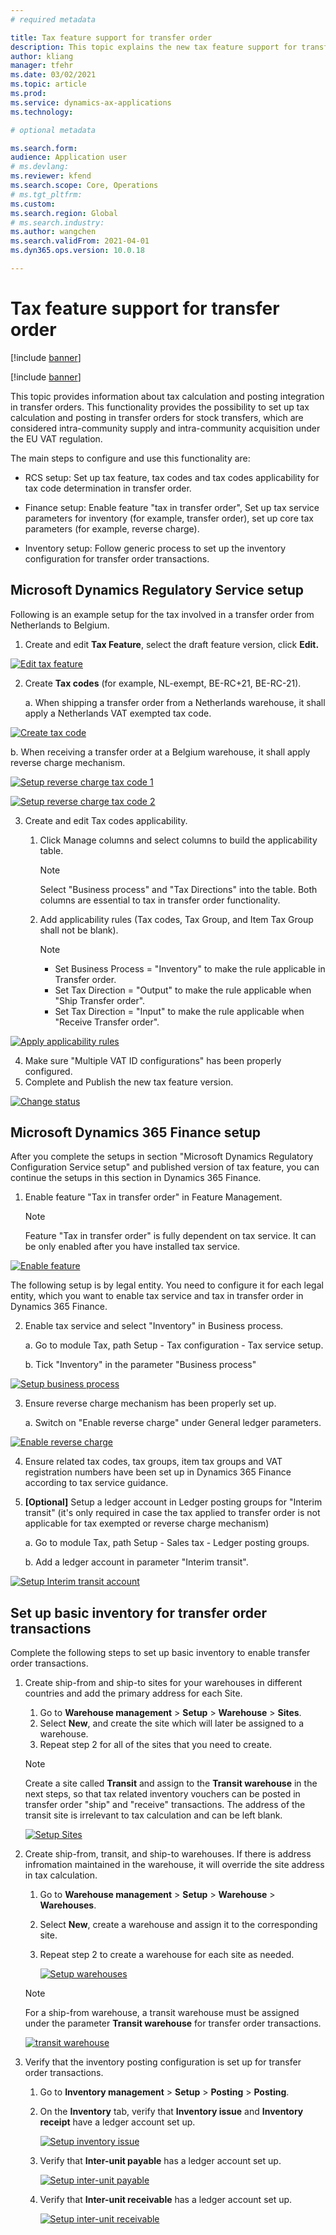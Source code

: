 ```yaml
---
# required metadata

title: Tax feature support for transfer order
description: This topic explains the new tax feature support for transfer orders using the tax calculation service.
author: kliang
manager: tfehr
ms.date: 03/02/2021
ms.topic: article
ms.prod: 
ms.service: dynamics-ax-applications
ms.technology: 

# optional metadata

ms.search.form:
audience: Application user
# ms.devlang: 
ms.reviewer: kfend
ms.search.scope: Core, Operations
# ms.tgt_pltfrm: 
ms.custom: 
ms.search.region: Global
# ms.search.industry: 
ms.author: wangchen
ms.search.validFrom: 2021-04-01
ms.dyn365.ops.version: 10.0.18

---
```


# Tax feature support for transfer order

[!include [banner](../../includes/banner.md)]

[!include [banner](../../includes/preview-banner.md)]

This topic provides information about tax calculation and posting integration in transfer orders. This functionality provides the possibility to set up tax calculation and posting in transfer orders for stock transfers, which are considered intra-community supply and intra-community acquisition under the EU VAT regulation.

The main steps to configure and use this functionality are:

-   RCS setup: Set up tax feature, tax codes and tax codes applicability for tax code determination in transfer order.

-   Finance setup: Enable feature "tax in transfer order", Set up tax service parameters for inventory (for example, transfer order), set up core tax parameters (for example, reverse charge).

-   Inventory setup: Follow generic process to set up the inventory configuration for transfer order transactions.



## Microsoft Dynamics Regulatory Service setup

Following is an example setup for the tax involved in a transfer order from Netherlands to Belgium. 

1.  Create and edit **Tax Feature**, select the draft feature version, click **Edit.**

[![Edit tax feature](../media/image1.png)](/media/image1.png)

2.  Create **Tax codes** (for example, NL-exempt, BE-RC+21, BE-RC-21).

    a.  When shipping a transfer order from a Netherlands warehouse, it shall apply a Netherlands VAT exempted tax code.

[![Create tax code](../media/image2.png)](./media/image2.png)

b.  When receiving a transfer order at a Belgium warehouse, it shall apply reverse charge mechanism.

[![Setup reverse charge tax code 1](../media/image3.png)](./media/image3.png)

[![Setup reverse charge tax code 2](../media/image4.png)](./media/image4.png)

3.  Create and edit Tax codes applicability.

    1. Click Manage columns and select columns to build the applicability table.
    
       > [!NOTE]
       > Select "Business process" and "Tax Directions" into the table. Both columns are essential to tax in transfer order functionality.
    
    2. Add applicability rules (Tax codes, Tax Group, and Item Tax Group shall not be blank).
    
       > [!NOTE]
       > - Set Business Process = "Inventory" to make the rule applicable in Transfer order.
       > - Set Tax Direction = "Output" to make the rule applicable when "Ship Transfer order".
       > - Set Tax Direction = "Input" to make the rule applicable when "Receive Transfer order".

[![Apply applicability rules](../media/image5.png)](./media/image5.png)

4.  Make sure "Multiple VAT ID configurations" has been properly configured. 
5.  Complete and Publish the new tax feature version.

[![Change status](./media/image6.png)](../media/image6.png)



## Microsoft Dynamics 365 Finance setup

After you complete the setups in section "Microsoft Dynamics Regulatory Configuration Service setup" and published version of tax feature, you can continue the setups in this section in Dynamics 365 Finance.

1. Enable feature "Tax in transfer order" in Feature Management.

   > [!NOTE]
   > Feature "Tax in transfer order" is fully dependent on tax service. It can be only enabled after you have installed tax service.

[![Enable feature](../media/image7.png)](./media/image7.png)



The following setup is by legal entity. You need to configure it for each legal entity, which you want to enable tax service and tax in transfer order in Dynamics 365 Finance.

2.  Enable tax service and select "Inventory" in Business process.

    a.  Go to module Tax, path Setup - Tax configuration - Tax service setup.

    b.  Tick "Inventory" in the parameter "Business process"

[![Setup business process](../media/image8.png)](./media/image8.png)

3.  Ensure reverse charge mechanism has been properly set up.

    a.  Switch on "Enable reverse charge" under General ledger parameters.

[![Enable reverse charge](../media/image9.png)](./media/image9.png)

4.  Ensure related tax codes, tax groups, item tax groups and VAT registration numbers have been set up in Dynamics 365 Finance according to tax service guidance.

5.  **\[Optional\]** Setup a ledger account in Ledger posting groups for "Interim transit" (it's only required in case the tax applied to transfer order is not applicable for tax exempted or reverse charge mechanism)

    a.  Go to module Tax, path Setup - Sales tax - Ledger posting groups.

    b.  Add a ledger account in parameter "Interim transit".

[![Setup Interim transit account](../media/image10.png)](./media/image10.png)

## Set up basic inventory for transfer order transactions

Complete the following steps to set up basic inventory to enable transfer order transactions.

1. Create ship-from and ship-to sites for your warehouses in different countries and add the primary address for each Site.

   1. Go to **Warehouse management** > **Setup** > **Warehouse** > **Sites**.
   2. Select **New**, and create the site which will later be assigned to a warehouse.
   3. Repeat step 2 for all of the sites that you need to create.

    > [!NOTE]
    > Create a site called **Transit** and assign to the **Transit warehouse** in the next steps, so that tax related inventory vouchers can be posted in transfer order "ship" and "receive" transactions. The address of the transit site is irrelevant to tax calculation and can be left blank.
    >
    >[![Setup Sites](../media/image11.png)](./media/image11.png)

2.  Create ship-from, transit, and ship-to warehouses. If there is address infromation maintained in the warehouse, it will override the site address in tax calculation.

    1. Go to **Warehouse management** > **Setup** > **Warehouse** > **Warehouses**.
    2. Select **New**, create a warehouse and assign it to the corresponding site.
    3. Repeat step 2 to create a warehouse for each site as needed.
    
        [![Setup warehouses](../media/image12.png)](./media/image12.png)
    
    > [!NOTE]
    > For a ship-from warehouse, a transit warehouse must be assigned under the parameter **Transit warehouse** for transfer order transactions.
    >
    > [![transit warehouse](../media/image13.png)](./media/image13.png)

3.  Verify that the inventory posting configuration is set up for transfer order transactions.

    1. Go to **Inventory management** > **Setup** > **Posting** > **Posting**.
    2. On the **Inventory** tab, verify that **Inventory issue** and **Inventory receipt** have a ledger account set up.
    
       [![Setup inventory issue](../media/image14.png)](./media/image14.png)
    
    3. Verify that **Inter-unit payable** has a ledger account set up.
    
       [![Setup inter-unit payable](../media/image15.png)](./media/image15.png)
    
    4. Verify that **Inter-unit receivable** has a ledger account set up.
    
       [![Setup inter-unit receivable](../media/image16.png)](./media/image16.png)


